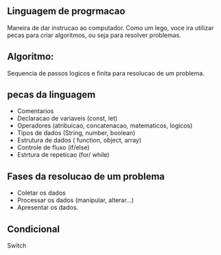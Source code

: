 ## Linguagem de progrmacao

Maneira de dar instrucao ao computador.
Como um lego, voce ira utilizar pecas para criar algoritmos, ou seja para resolver problemas.

## Algoritmo: 
Sequencia de passos logicos e finita para resolucao de um problema.

## pecas da linguagem 

- Comentarios
- Declaracao de variaveis (const, let)
- Operadores (atribuicao, concatenacao, matematicos, logicos)
- Tipos de dados (String, number, boolean)
- Estrutura de dados ( function, object, array)
- Controle de fluxo (if/else)
- Estrtura de repeticao (for/ while)

## Fases da resolucao de um problema 

- Coletar os dados
- Processar os dados (manipular, alterar...)
- Apresentar os dados.    

## Condicional

Switch
